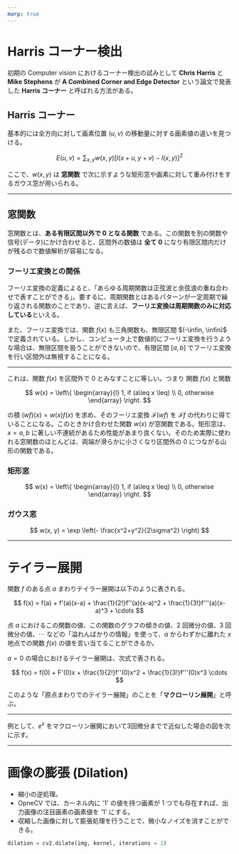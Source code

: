 ```yaml
---
marp: true
---
```


<!--
theme: default
size: 4:3
page_number: true
paginate: true
header: "2020年10月22日"
style: |

  section { font-size: 20px;}

  header {
    width: 100%;
    font-size: 20px;
    color: black;
    padding: 1px;
    top: 50px;
  }

  footer {
    width: 100%;
    font-size: 20px;
    color: black;
    text-align: right;
    padding: 15px;
  }

  h1 {
    font-size: 40;
    color: navy;
  }

  h2 {
    font-size: 35;
    color: navy;
  }

  h3 {
    font-size: 30;
    color: navy;
  }

  pre, code{
    font-size: 18px;
  }
-->

# Harris コーナー検出

初期の Computer vision におけるコーナー検出の試みとして **Chris Harris** と **Mike Stephens** が **A Combined Corner and Edge Detector** という論文で発表した **Harris コーナー** と呼ばれる方法がある。

## Harris コーナー

基本的には全方向に対して画素位置 $(u, v)$ の移動量に対する画素値の違いを見つける。

$$
E(u, v) = \sum_{x, y} w(x, y) \left[ I(x+u, y+v) - I(x, y) \right]^2
$$

ここで、$w(x, y)$ は **窓関数** で次に示すような矩形窓や画素に対して重み付けをするガウス窓が用いられる。

---

## 窓関数

窓関数とは、**ある有限区間以外で 0 となる関数** である。この関数を別の関数や信号(データ)にかけ合わせると、区間外の数値は **全て 0** になり有限区間内だけが残るので数値解析が容易になる。

### フーリエ変換との関係

フーリエ変換の定義によると、「あらゆる周期関数は正弦波と余弦波の重ね合わせで表すことができる」。要するに、周期関数とはあるパターンが一定周期で繰り返される関数のことであり、逆に言えば、**フーリエ変換は周期関数のみに対応している**といえる。

また、フーリエ変換では、関数 $f(x)$ も三角関数も、無限区間 $(-\infin, \infin)$ で定義されている。しかし、コンピュータ上で数値的にフーリエ変換を行うような場合は、無限区間を扱うことができないので、有限区間 $[a, b]$ でフーリエ変換を行い区間外は無視することになる。

---

これは、関数 $f(x)$ を区間外で $0$ とみなすことに等しい。つまり 関数 $f(x)$ と関数

$$
w(x) = \left\{
  \begin{array}{l}
    1, if (a\leq x \leq) \\
    0, otherwise
  \end{array}
  \right.
$$

の積 $(wf)(x)=w(x)f(x)$ を求め、そのフーリエ変換 $\mathcal{F}(wf)$ を $\mathcal{F}f$ の代わりに得ていることになる。このときかけ合わせた関数 $w(x)$ が窓関数である。矩形窓は、$x=a, b$ に著しい不連続があるため性能があまり良くない。そのため実際に使われる窓関数のほとんどは、両端が滑らかに小さくなり区間外の $0$ につながる山形の関数である。

### 矩形窓

$$
w(x) = \left\{
  \begin{array}{l}
    1, if (a\leq x \leq) \\
    0, otherwise
  \end{array}
  \right.
$$

### ガウス窓

$$
w(x, y) = \exp \left(- \frac{x^2+y^2}{2\sigma^2} \right)
$$

---

# テイラー展開

関数 $f$ のある点 $a$ まわりテイラー展開は以下のように表される。

$$
f(x) = f(a) + f'(a)(x-a) + \frac{1}{2!}f''(a)(x-a)^2 + \frac{1}{3!}f'''(a)(x-a)^3 + \cdots
$$

点 $a$ におけるこの関数の値、この関数のグラフの傾きの値、2 回微分の値、3 回微分の値、$\cdots$ などの「溢れんばかりの情報」を使って、$a$ からわずかに離れた $x$ 地点での関数 $f(x)$ の値を言い当てることができるか。

$a = 0$ の場合におけるテイラー展開は、次式で表される。

$$
f(x) = f(0) + F'(0)x + \frac{1}{2!}f''(0)x^2 + \frac{1}{3!}f'''(0)x^3 \cdots
$$

このような「原点まわりでのテイラー展開」のことを「**マクローリン展開**」と呼ぶ。

---

例として、$e^x$ をマクローリン展開において3回微分までで近似した場合の図を次に示す。



---

# 画像の膨張 (Dilation)

- 縮小の逆処理。
- OpneCV では、カーネル内に '1' の値を持つ画素が 1 つでも存在すれば、出力画像の注目画素の画素値を '1' にする。
- 収縮した画像に対して膨張処理を行うことで、微小なノイズを消すことができる。

```python
dilation = cv2.dilate(img, kernel, iterations = 1)
```
